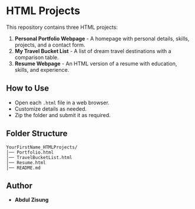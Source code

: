 # HTML Projects

This repository contains three HTML projects:
1. **Personal Portfolio Webpage** - A homepage with personal details, skills, projects, and a contact form.
2. **My Travel Bucket List** - A list of dream travel destinations with a comparison table.
3. **Resume Webpage** - An HTML version of a resume with education, skills, and experience.

## How to Use
- Open each `.html` file in a web browser.
- Customize details as needed.
- Zip the folder and submit it as required.

## Folder Structure
```
YourFirstName_HTMLProjects/
│── Portfolio.html
│── TravelBucketList.html
│── Resume.html
│── README.md
```

## Author
- **Abdul Zisung**

